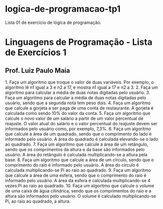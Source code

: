 # logica-de-programacao-tp1
Lista 01 de exercício de lógica de programação.

<h1>Linguagens de Programação - Lista de Exercícios 1</h1>
<h2>Prof. Luiz Paulo Maia</h2>
<p>
  1. Faça um algoritmo que troque o valor de duas variáveis. Por exemplo, o algoritmo lê n1 igual a 3 e n2 a 17, e mostra n1 igual a 17 e n2 a 3.
  2. Faça um algoritmo para calcular a média de duas notas digitadas pelo usuário.
  3. Faça um algoritmo para calcular a média de duas notas digitadas pelo usuário, sendo que a segunda nota tem peso dois.
  4. Faça um algoritmo que calcule a gorjeta a ser paga de uma conta de restaurante. A gorjeta é calculada como sendo 10% do valor da conta.
  5. Faça um algoritmo que calcule o novo valor de um salário a partir de um valor percentual de reajuste. O valor atual do salário e o valor percentual do reajuste devem ser informados pelo usuário como, por exemplo, 7,3%.
  6. Faça um algoritmo que calcule a área de um quadrado, sendo que o comprimento do lado é informado pelo usuário. A área do quadrado é calculada elevando-se o lado ao quadrado. 
7. Faça um algoritmo que calcule a área de um retângulo, sendo que os comprimentos da altura e da base são informados pelo usuário. A área do retângulo é calculada multiplicando-se a altura pela base.
  8. Faça um algoritmo que calcule a área de um círculo, sendo que o comprimento do raio é informado pelo usuário. A área do círculo é calculada multiplicando-se Pi ao raio ao quadrado.
  9. Faça um algoritmo que calcule a área de uma esfera, sendo que o comprimento do raio é informado pelo usuário. A área da esfera é calculada multiplicando-se 4 vezes Pi ao raio ao quadrado.
  10. Faça um algoritmo que calcule o volume de uma caixa de água cilíndrica, sendo que os comprimentos do raio e a altura são informados pelo usuário. O volume é calculado multiplicando-se Pi, ao raio ao quadrado, a altura.
</p>
